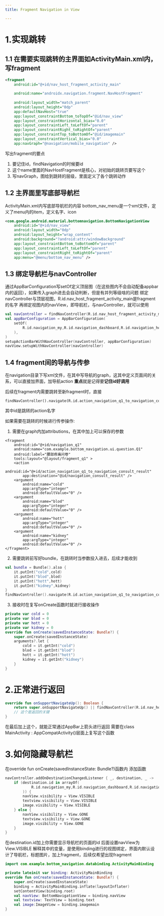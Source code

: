 ```yaml
---
title: Fragment Navigation in View

---
```

# 1.实现跳转

## 1.1 在需要实现跳转的主界面如ActivityMain.xml内，写fragment  

```xml
<fragment  
    android:id="@+id/nav_host_fragment_activity_main"  
  
    android:name="androidx.navigation.fragment.NavHostFragment"  
  
    android:layout_width="match_parent"  
    android:layout_height="0dp"  
    app:defaultNavHost="true"  
    app:layout_constraintBottom_toTopOf="@id/nav_view"  
    app:layout_constraintHorizontal_bias="0.0"  
    app:layout_constraintLeft_toLeftOf="parent"  
    app:layout_constraintRight_toRightOf="parent"  
    app:layout_constraintTop_toBottomOf="@id/imagemain"  
    app:layout_constraintVertical_bias="0.0"  
    app:navGraph="@navigation/mobile_navigation" />
```
写出fragment的要点
1. 要记住id，findNavigation的时候要id
2. 这个name里面的NavHostFragment是核心，对初始的跳转页要写这个
3. 写navGraph，图给到跳转的层级，里面定义了各个跳转动作

## 1.2 主界面里写底部导航栏

ActivityMain.xml内写底部导航栏的内容
bottom_nav_menu是一个xml文件，定义了menu内的item，定义名字、icon  
```xml
<com.google.android.material.bottomnavigation.BottomNavigationView  
    android:id="@+id/nav_view"  
    android:layout_width="0dp"  
    android:layout_height="wrap_content"  
    android:background="?android:attr/windowBackground"  
    app:layout_constraintBottom_toBottomOf="parent"  
    app:layout_constraintLeft_toLeftOf="parent"  
    app:layout_constraintRight_toRightOf="parent"  
    app:menu="@menu/bottom_nav_menu" />
```

## 1.3 绑定导航栏与navController

通过AppBarConfiguration写setOf定义顶层图（在这些图内不会自动配备appbar内的返回），如果传入graph进去会自动判断，但是有并列等级啥的问题
绑定navController与顶层视图，R.id.nav_host_fragment_activity_main是fragment的名字
再绑定视图内的navView，即导航栏，与navController，就可以使用  
```kotlin
val navController = findNavController(R.id.nav_host_fragment_activity_main)
val appBarConfiguration = AppBarConfiguration(  
    setOf(  
        R.id.navigation_my,R.id.navigation_dashboard,R.id.navigation_home,R.id.navigation_loginFragment  
    ),  
)
setupActionBarWithNavController(navController, appBarConfiguration)  
navView.setupWithNavController(navController)
```
## 1.4 fragment间的导航与传参

在navigation目录下写xml文件，在其中写导航的graph，这其中定义页面间的关系，可以直接加界面，加导航action
**重点**就是记得要**记住id好调用**

后续在fragment内需要跳转至新fragment时，直接
```
findNavController().navigate(R.id.action_navigation_q1_to_navigation_consult_result)
```
其中id是跳转的action名字

如果需要在跳转的时候进行传参操作:
1. 需要在graph内加attributions，在其中加上可以保存的参数  
```
<fragment  
    android:id="@+id/navigation_q1"  
    android:name="com.example.bottom_navigation.ui.question.Q1"  
    android:label="腰部疼痛问卷"  
    tools:layout="@layout/fragment_q1" >  
    <action  
        android:id="@+id/action_navigation_q1_to_navigation_consult_result"  
        app:destination="@id/navigation_consult_result" />  
    <argument  
        android:name="cold"  
        app:argType="integer"  
        android:defaultValue="0" />  
    <argument  
        android:name="blod"  
        app:argType="integer"  
        android:defaultValue="0" />  
    <argument  
        android:name="hott"  
        app:argType="integer"  
        android:defaultValue="0" />  
    <argument  
        android:name="kidney"  
        app:argType="integer"  
        android:defaultValue="0" />  
</fragment>
```
2. 需要跳转前写好bundle，在跳转时当参数投入进去，后续才能收到
```kotlin
val bundle = Bundle().also {  
    it.putInt("cold",cold)  
    it.putInt("blod",blod)  
    it.putInt("hott",hott)  
    it.putInt("kidney",kidney)  
}  
findNavController().navigate(R.id.action_navigation_q1_to_navigation_consult_result,bundle)
```
3. 接收时在复写onCreate函数时就进行接收操作
```kotlin
private var cold = 0  
private var blod = 0  
private var hott = 0  
private var kidney = 0
override fun onCreate(savedInstanceState: Bundle?) {  
    super.onCreate(savedInstanceState)  
    arguments?.let {  
        cold = it.getInt("cold")  
        blod = it.getInt("blod")  
        hott = it.getInt("hott")  
        kidney = it.getInt("kidney")  
    }  
}
```

# 2.正常进行返回
```kotlin
override fun onSupportNavigateUp(): Boolean {  
    return super.onSupportNavigateUp() || findNavController(R.id.nav_host_fragment_activity_main).navigateUp()  
    // 这个是返回的关键  
}
```
在最后加上这个，就能正常通过AppBar上箭头进行返回
需要在class MainActivity : AppCompatActivity()层面上复写这个函数

# 3.如何隐藏导航栏

在override fun onCreate(savedInstanceState: Bundle?)函数内
添加函数
```kotlin
navController.addOnDestinationChangedListener { _, destination, _ ->  
    if (destination.id in arrayOf(  
            R.id.navigation_my,R.id.navigation_dashboard,R.id.navigation_home  
        )) {  
        navView.visibility = View.VISIBLE  
        textview.visibility = View.VISIBLE  
        image.visibility = View.VISIBLE  
    } else {  
        navView.visibility = View.GONE  
        textview.visibility = View.GONE  
        image.visibility = View.GONE  
    }  
}
```
在destination.id加上你需要显示导航栏的页面的id
后面设置navView为View.VISIBLE
解释其中的变量，是使用binding进行的视图绑定，界面内默认设计了导航栏，标题图片，加上fragment，后续仅希望出现fragment
```kotlin
import com.example.bottom_navigation.databinding.ActivityMainBinding

private lateinit var binding: ActivityMainBinding
override fun onCreate(savedInstanceState: Bundle?) {  
    super.onCreate(savedInstanceState)
    binding = ActivityMainBinding.inflate(layoutInflater)  
	setContentView(binding.root)
	val navView: BottomNavigationView = binding.navView  
	val textview: TextView = binding.text  
	val image:ImageView = binding.imagemain
}
```
